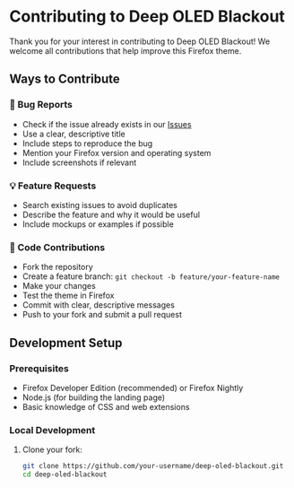 # Contributing to Deep OLED Blackout

Thank you for your interest in contributing to Deep OLED Blackout! We welcome all contributions that help improve this Firefox theme.

## Ways to Contribute

### 🐛 Bug Reports
- Check if the issue already exists in our [Issues](https://github.com/devnshankar/deep-oled-blackout/issues)
- Use a clear, descriptive title
- Include steps to reproduce the bug
- Mention your Firefox version and operating system
- Include screenshots if relevant

### 💡 Feature Requests
- Search existing issues to avoid duplicates
- Describe the feature and why it would be useful
- Include mockups or examples if possible

### 🔧 Code Contributions
- Fork the repository
- Create a feature branch: `git checkout -b feature/your-feature-name`
- Make your changes
- Test the theme in Firefox
- Commit with clear, descriptive messages
- Push to your fork and submit a pull request

## Development Setup

### Prerequisites
- Firefox Developer Edition (recommended) or Firefox Nightly
- Node.js (for building the landing page)
- Basic knowledge of CSS and web extensions

### Local Development
1. Clone your fork:
   ```bash
   git clone https://github.com/your-username/deep-oled-blackout.git
   cd deep-oled-blackout